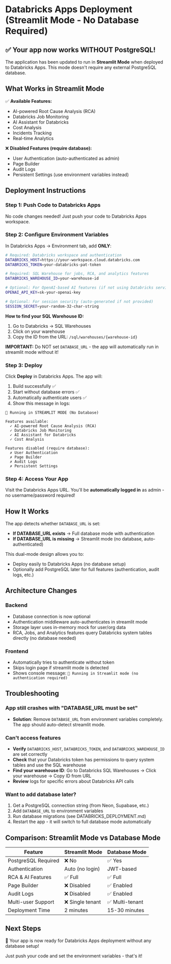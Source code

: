 # Databricks Apps Deployment (Streamlit Mode - No Database Required)

## ✅ **Your app now works WITHOUT PostgreSQL!**

The application has been updated to run in **Streamlit Mode** when deployed to Databricks Apps. This mode doesn't require any external PostgreSQL database.

## What Works in Streamlit Mode

✅ **Available Features:**
- AI-powered Root Cause Analysis (RCA)
- Databricks Job Monitoring
- AI Assistant for Databricks
- Cost Analysis
- Incidents Tracking
- Real-time Analytics

❌ **Disabled Features (require database):**
- User Authentication (auto-authenticated as admin)
- Page Builder
- Audit Logs
- Persistent Settings (use environment variables instead)

## Deployment Instructions

### Step 1: Push Code to Databricks Apps

No code changes needed! Just push your code to Databricks Apps workspace.

### Step 2: Configure Environment Variables

In Databricks Apps → Environment tab, add **ONLY**:

```bash
# Required: Databricks workspace and authentication
DATABRICKS_HOST=https://your-workspace.cloud.databricks.com
DATABRICKS_TOKEN=your-databricks-pat-token

# Required: SQL Warehouse for jobs, RCA, and analytics features
DATABRICKS_WAREHOUSE_ID=your-warehouse-id

# Optional: For OpenAI-based AI features (if not using Databricks serving endpoints)
OPENAI_API_KEY=sk-your-openai-key

# Optional: For session security (auto-generated if not provided)
SESSION_SECRET=your-random-32-char-string
```

**How to find your SQL Warehouse ID:**
1. Go to Databricks → SQL Warehouses
2. Click on your warehouse
3. Copy the ID from the URL: `/sql/warehouses/{warehouse-id}`

**IMPORTANT:** Do NOT set `DATABASE_URL` - the app will automatically run in streamlit mode without it!

### Step 3: Deploy

Click **Deploy** in Databricks Apps. The app will:
1. Build successfully ✅
2. Start without database errors ✅
3. Automatically authenticate users ✅
4. Show this message in logs:

```
🚀 Running in STREAMLIT MODE (No Database)

Features available:
  ✓ AI-powered Root Cause Analysis (RCA)
  ✓ Databricks Job Monitoring
  ✓ AI Assistant for Databricks
  ✓ Cost Analysis

Features disabled (require database):
  ✗ User Authentication
  ✗ Page Builder
  ✗ Audit Logs
  ✗ Persistent Settings
```

### Step 4: Access Your App

Visit the Databricks Apps URL. You'll be **automatically logged in** as admin - no username/password required!

## How It Works

The app detects whether `DATABASE_URL` is set:

- **If DATABASE_URL exists** → Full database mode with authentication
- **If DATABASE_URL is missing** → Streamlit mode (no database, auto-authenticated)

This dual-mode design allows you to:
- Deploy easily to Databricks Apps (no database setup)
- Optionally add PostgreSQL later for full features (authentication, audit logs, etc.)

## Architecture Changes

### Backend
- Database connection is now optional
- Authentication middleware auto-authenticates in streamlit mode
- Storage layer uses in-memory mock for user/org data
- RCA, Jobs, and Analytics features query Databricks system tables directly (no database needed)

### Frontend
- Automatically tries to authenticate without token
- Skips login page if streamlit mode is detected
- Shows console message: `🚀 Running in Streamlit mode (no authentication required)`

## Troubleshooting

### App still crashes with "DATABASE_URL must be set"
- **Solution**: Remove `DATABASE_URL` from environment variables completely. The app should auto-detect streamlit mode.

### Can't access features
- **Verify** `DATABRICKS_HOST`, `DATABRICKS_TOKEN`, and `DATABRICKS_WAREHOUSE_ID` are set correctly
- **Check** that your Databricks token has permissions to query system tables and use the SQL warehouse
- **Find your warehouse ID**: Go to Databricks SQL Warehouses → Click your warehouse → Copy ID from URL
- **Review** logs for specific errors about Databricks API calls

### Want to add database later?
1. Get a PostgreSQL connection string (from Neon, Supabase, etc.)
2. Add `DATABASE_URL` to environment variables
3. Run database migrations (see DATABRICKS_DEPLOYMENT.md)
4. Restart the app - it will switch to full database mode automatically

## Comparison: Streamlit Mode vs Database Mode

| Feature | Streamlit Mode | Database Mode |
|---------|---------------|---------------|
| PostgreSQL Required | ❌ No | ✅ Yes |
| Authentication | Auto (no login) | JWT-based |
| RCA & AI Features | ✅ Full | ✅ Full |
| Page Builder | ❌ Disabled | ✅ Enabled |
| Audit Logs | ❌ Disabled | ✅ Enabled |
| Multi-user Support | ❌ Single tenant | ✅ Multi-tenant |
| Deployment Time | 2 minutes | 15-30 minutes |

## Next Steps

🚀 Your app is now ready for Databricks Apps deployment without any database setup!

Just push your code and set the environment variables - that's it!

